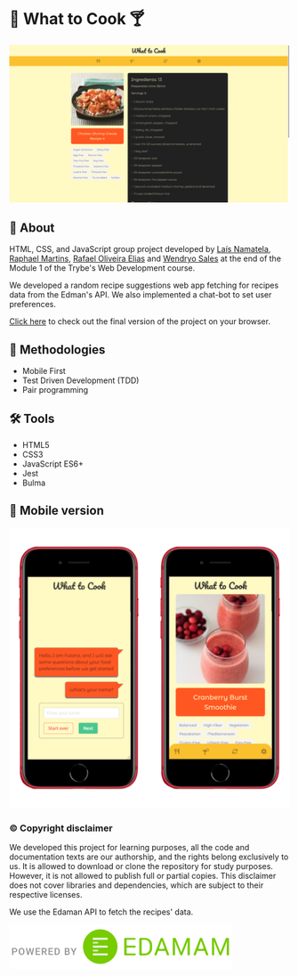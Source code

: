 # :fork_and_knife: What to Cook :cocktail:

![Desktop preview](./imgs/screenshot-desktop.png)

## :page_with_curl: About

HTML, CSS, and JavaScript group project developed by [Laís Namatela](https://www.linkedin.com/in/la%C3%ADs-nametala/), [Raphael Martins](https://www.linkedin.com/in/raphaelameidamartins/), [Rafael Oliveira Elias](https://www.linkedin.com/in/rafael-oliveira-elias-865bb3154/) and [Wendryo Sales](https://www.linkedin.com/in/wendryosales/) at the end of the Module 1 of the Trybe's Web Development course. 

We developed a random recipe suggestions web app fetching for recipes data from the Edman's API. We also implemented a chat-bot to set user preferences.

[Click here](https://raphaelalmeidamartins.github.io/what-to-cook-web-app) to check out the final version of the project on your browser.

## :memo: Methodologies

* Mobile First
* Test Driven Development (TDD)
* Pair programming

## :hammer_and_wrench: Tools

* HTML5
* CSS3
* JavaScript ES6+
* Jest
* Bulma

## :iphone: Mobile version

![Mobile](./imgs/Mobile-preview.png)

### :copyright: Copyright disclaimer

We developed this project for learning purposes, all the code and documentation texts are our authorship, and the rights belong exclusively to us. It is allowed to download or clone the repository for study purposes. However, it is not allowed to publish full or partial copies. This disclaimer does not cover libraries and dependencies, which are subject to their respective licenses.

We use the Edaman API to fetch the recipes' data.

![Edaman attribution](imgs/Edamam_Badge_Transparent.svg)
